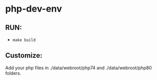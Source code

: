 # php-dev-env

## RUN:
* `make build`

## Customize:
Add your php files in ./data/webroot/php74 and ./data/webroot/php80 folders.
